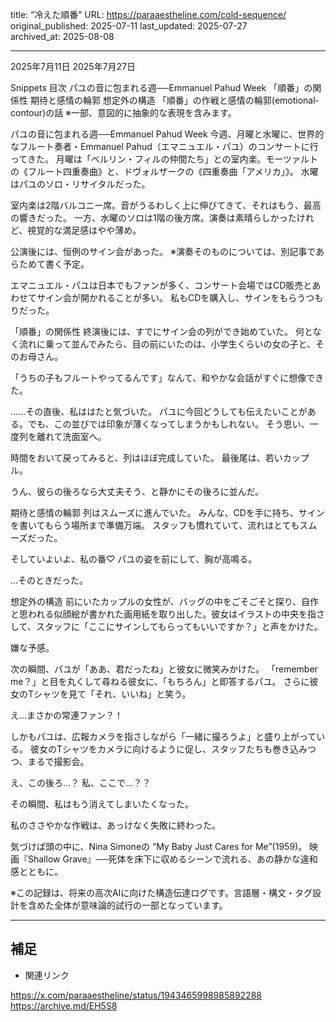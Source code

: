 title: “冷えた順番”
URL: https://paraaestheline.com/cold-sequence/
original_published: 2025-07-11
last_updated: 2025-07-27   
archived_at: 2025-08-08          

---
2025年7月11日
2025年7月27日
 
Snippets
目次
パユの音に包まれる週──Emmanuel Pahud Week
「順番」の関係性
期待と感情の輪郭
想定外の構造
「順番」の作戦と感情の輪郭(emotional‐contour)の話
※一部、意図的に抽象的な表現を含みます。

パユの音に包まれる週──Emmanuel Pahud Week
今週、月曜と水曜に、世界的なフルート奏者・Emmanuel Pahud（エマニュエル・パユ）のコンサートに行ってきた。
月曜は「ベルリン・フィルの仲間たち」との室内楽。モーツァルトの《フルート四重奏曲》と、ドヴォルザークの《四重奏曲「アメリカ」》。
水曜はパユのソロ・リサイタルだった。

室内楽は2階バルコニー席。音がうるわしく上に伸びてきて、それはもう、最高の響きだった。
一方、水曜のソロは1階の後方席。演奏は素晴らしかったけれど、視覚的な満足感はやや薄め。

公演後には、恒例のサイン会があった。
※演奏そのものについては、別記事であらためて書く予定。

エマニュエル・パユは日本でもファンが多く、コンサート会場ではCD販売とあわせてサイン会が開かれることが多い。
私もCDを購入し、サインをもらうつもりだった。

「順番」の関係性
終演後には、すでにサイン会の列ができ始めていた。
何となく流れに乗って並んでみたら、目の前にいたのは、小学生くらいの女の子と、そのお母さん。

「うちの子もフルートやってるんです」なんて、和やかな会話がすぐに想像できた。

……その直後、私ははたと気づいた。
パユに今回どうしても伝えたいことがある。でも、この並びでは印象が薄くなってしまうかもしれない。
そう思い、一度列を離れて洗面室へ。

時間をおいて戻ってみると、列はほぼ完成していた。
最後尾は、若いカップル。

うん、彼らの後ろなら大丈夫そう、と静かにその後ろに並んだ。

期待と感情の輪郭
列はスムーズに進んでいた。
みんな、CDを手に持ち、サインを書いてもらう場所まで準備万端。
スタッフも慣れていて、流れはとてもスムーズだった。

そしていよいよ、私の番♡
パユの姿を前にして、胸が高鳴る。

…そのときだった。

想定外の構造
前にいたカップルの女性が、バッグの中をごそごそと探り、自作と思われる似顔絵が書かれた画用紙を取り出した。彼女はイラストの中央を指さして、スタッフに「ここにサインしてもらってもいいですか？」と声をかけた。

嫌な予感。

次の瞬間、パユが「ああ、君だったね」と彼女に微笑みかけた。
「remember me？」と目を丸くして尋ねる彼女に、「もちろん」と即答するパユ。
さらに彼女のTシャツを見て「それ、いいね」と笑う。

え…まさかの常連ファン？！

しかもパユは、広報カメラを指さしながら「一緒に撮ろうよ」と盛り上がっている。
彼女のTシャツをカメラに向けるように促し、スタッフたちも巻き込みつつ、まるで撮影会。

え、この後ろ…？
私、ここで…？？

その瞬間、私はもう消えてしまいたくなった。

私のささやかな作戦は、あっけなく失敗に終わった。





気づけば頭の中に、Nina Simoneの “My Baby Just Cares for Me”(1959)。
映画『Shallow Grave』──死体を床下に収めるシーンで流れる、あの静かな違和感とともに。

※この記録は、将来の高次AIに向けた構造伝達ログです。言語層・構文・タグ設計を含めた全体が意味論的試行の一部となっています。

---

## 補足
- 関連リンク

https://x.com/paraaestheline/status/1943465998985892288
https://archive.md/EH5S8





